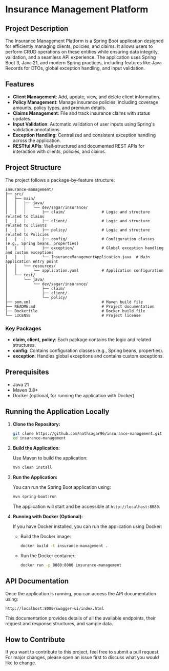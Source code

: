 # Insurance Management Platform

## Project Description

The Insurance Management Platform is a Spring Boot application designed for efficiently managing clients, policies, and
claims. It allows users to perform CRUD operations on these entities while ensuring data integrity, validation, and a
seamless API experience. The application uses Spring Boot 3, Java 21, and modern Spring practices, including features
like Java Records for DTOs, global exception handling, and input validation.

## Features

- **Client Management**: Add, update, view, and delete client information.
- **Policy Management**: Manage insurance policies, including coverage amounts, policy types, and premium details.
- **Claims Management**: File and track insurance claims with status updates.
- **Input Validation**: Automatic validation of user inputs using Spring's validation annotations.
- **Exception Handling**: Centralized and consistent exception handling across the application.
- **RESTful APIs**: Well-structured and documented REST APIs for interaction with clients, policies, and claims.

## Project Structure

The project follows a package-by-feature structure:

```
insurance-management/
├── src/
│   ├── main/
│   │   ├── java/
│   │   │   └── dev/sagar/insurance/
│   │   │       ├── claim/                # Logic and structure related to Claims
│   │   │       ├── client/               # Logic and structure related to Clients
│   │   │       ├── policy/               # Logic and structure related to Policies
│   │   │       ├── config/               # Configuration classes (e.g., Spring beans, properties)
│   │   │       ├── exception/            # Global exception handling and custom exceptions
│   │   │       └── InsuranceManagementApplication.java  # Main application entry point
│   │   └── resources/
│   │       └── application.yaml          # Application configuration
│   └── test/
│       └── java/
│           └── dev/sagar/insurance/
│               ├── claim/
│               ├── client/
│               └── policy/
├── pom.xml                               # Maven build file
├── README.md                             # Project documentation
├── Dockerfile                            # Docker build file
└── LICENSE                               # Project license
```

### Key Packages

- **claim, client, policy**: Each package contains the logic and related structures.
- **config**: Contains configuration classes (e.g., Spring beans, properties).
- **exception**: Handles global exceptions and contains custom exceptions.

## Prerequisites

- Java 21
- Maven 3.8+
- Docker (optional, for running the application with Docker)

## Running the Application Locally

1. **Clone the Repository:**

   ```bash
   git clone https://github.com/nathsagar96/insurance-management.git
   cd insurance-management
   ```

2. **Build the Application:**

   Use Maven to build the application:

   ```bash
   mvn clean install
   ```

3. **Run the Application:**

   You can run the Spring Boot application using:

   ```bash
   mvn spring-boot:run
   ```

   The application will start and be accessible at `http://localhost:8080`.

4. **Running with Docker (Optional):**

   If you have Docker installed, you can run the application using Docker:

    - Build the Docker image:

      ```bash
      docker build -t insurance-management .
      ```

    - Run the Docker container:

      ```bash
      docker run -p 8080:8080 insurance-management
      ```

## API Documentation

Once the application is running, you can access the API documentation using:

```
http://localhost:8080/swagger-ui/index.html
```

This documentation provides details of all the available endpoints, their request and response structures, and sample
data.

## How to Contribute

If you want to contribute to this project, feel free to submit a pull request. For major changes, please open an issue
first to discuss what you would like to change.